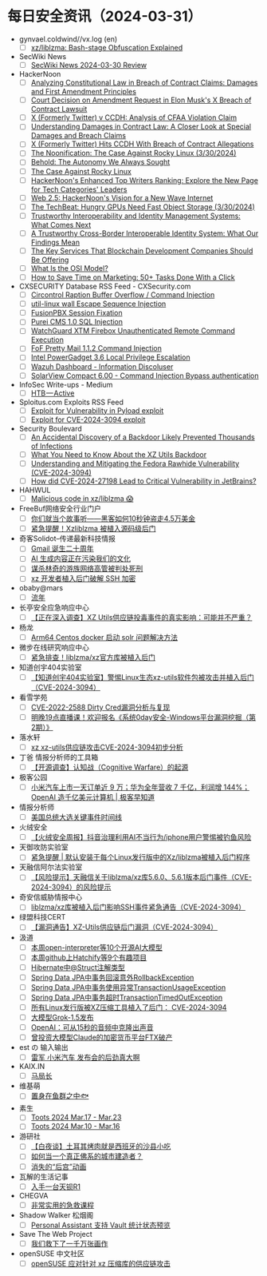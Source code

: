 # 每日安全资讯（2024-03-31）

- gynvael.coldwind//vx.log (en)
  - [ ] [xz/liblzma: Bash-stage Obfuscation Explained](https://gynvael.coldwind.pl/?id=782)
- SecWiki News
  - [ ] [SecWiki News 2024-03-30 Review](http://www.sec-wiki.com/?2024-03-30)
- HackerNoon
  - [ ] [Analyzing Constitutional Law in Breach of Contract Claims: Damages and First Amendment Principles](https://hackernoon.com/analyzing-constitutional-law-in-breach-of-contract-claims-damages-and-first-amendment-principles?source=rss)
  - [ ] [Court Decision on Amendment Request in Elon Musk's X Breach of Contract Lawsuit](https://hackernoon.com/court-decision-on-amendment-request-in-elon-musks-x-breach-of-contract-lawsuit?source=rss)
  - [ ] [X (Formerly Twitter) v CCDH: Analysis of CFAA Violation Claim](https://hackernoon.com/x-formerly-twitter-v-ccdh-analysis-of-cfaa-violation-claim?source=rss)
  - [ ] [Understanding Damages in Contract Law: A Closer Look at Special Damages and Breach Claims](https://hackernoon.com/understanding-damages-in-contract-law-a-closer-look-at-special-damages-and-breach-claims?source=rss)
  - [ ] [X (Formerly Twitter) Hits CCDH With Breach of Contract Allegations](https://hackernoon.com/x-formerly-twitter-hits-ccdh-with-breach-of-contract-allegations?source=rss)
  - [ ] [The Noonification: The Case Against Rocky Linux (3/30/2024)](https://hackernoon.com/3-30-2024-noonification?source=rss)
  - [ ] [Behold: The Autonomy We Always Sought](https://hackernoon.com/behold-the-autonomy-we-always-sought?source=rss)
  - [ ] [The Case Against Rocky Linux](https://hackernoon.com/the-case-against-rocky-linux?source=rss)
  - [ ] [HackerNoon's Enhanced Top Writers Ranking: Explore the New Page for Tech Categories' Leaders](https://hackernoon.com/hackernoons-enhanced-top-writers-ranking-explore-the-new-page-for-tech-categories-leaders?source=rss)
  - [ ] [Web 2.5: HackerNoon's Vision for a New Wave Internet](https://hackernoon.com/web-25-hackernoons-vision-for-a-new-wave-internet?source=rss)
  - [ ] [The TechBeat: Hungry GPUs Need Fast Object Storage (3/30/2024)](https://hackernoon.com/3-30-2024-techbeat?source=rss)
  - [ ] [Trustworthy Interoperability and Identity Management Systems: What Comes Next](https://hackernoon.com/trustworthy-interoperability-and-identity-management-systems-what-comes-next?source=rss)
  - [ ] [A Trustworthy Cross-Border Interoperable Identity System: What Our Findings Mean](https://hackernoon.com/a-trustworthy-cross-border-interoperable-identity-system-what-our-findings-mean?source=rss)
  - [ ] [The Key Services That Blockchain Development Companies Should Be Offering](https://hackernoon.com/the-key-services-that-blockchain-development-companies-should-be-offering?source=rss)
  - [ ] [What Is the OSI Model?](https://hackernoon.com/what-is-the-osi-model?source=rss)
  - [ ] [How to Save Time on Marketing: 50+ Tasks Done With a Click](https://hackernoon.com/how-to-save-time-on-marketing-50-tasks-done-with-a-click?source=rss)
- CXSECURITY Database RSS Feed - CXSecurity.com
  - [ ] [Circontrol Raption Buffer Overflow / Command Injection](https://cxsecurity.com/issue/WLB-2024030078)
  - [ ] [util-linux wall Escape Sequence Injection](https://cxsecurity.com/issue/WLB-2024030077)
  - [ ] [FusionPBX Session Fixation](https://cxsecurity.com/issue/WLB-2024030076)
  - [ ] [Purei CMS 1.0 SQL Injection](https://cxsecurity.com/issue/WLB-2024030075)
  - [ ] [WatchGuard XTM Firebox Unauthenticated Remote Command Execution](https://cxsecurity.com/issue/WLB-2024030074)
  - [ ] [FoF Pretty Mail 1.1.2 Command Injection](https://cxsecurity.com/issue/WLB-2024030073)
  - [ ] [Intel PowerGadget 3.6 Local Privilege Escalation](https://cxsecurity.com/issue/WLB-2024030072)
  - [ ] [Wazuh Dashboard - Information Discoluser](https://cxsecurity.com/issue/WLB-2024030071)
  - [ ] [SolarView Compact 6.00 - Command Injection Bypass authentication](https://cxsecurity.com/issue/WLB-2024030070)
- InfoSec Write-ups - Medium
  - [ ] [HTB — Active](https://infosecwriteups.com/htb-active-d9fed1c4da72?source=rss----7b722bfd1b8d---4)
- Sploitus.com Exploits RSS Feed
  - [ ] [Exploit for Vulnerability in Pyload exploit](https://sploitus.com/exploit?id=7DE3571B-5D09-5997-A10B-D71BBCA61350&utm_source=rss&utm_medium=rss)
  - [ ] [Exploit for CVE-2024-3094 exploit](https://sploitus.com/exploit?id=69940B5C-9F3B-585B-80FA-ECA2F5B92D71&utm_source=rss&utm_medium=rss)
- Security Boulevard
  - [ ] [An Accidental Discovery of a Backdoor Likely Prevented Thousands of Infections](https://securityboulevard.com/2024/03/an-accidental-discovery-of-a-backdoor-likely-prevented-thousands-of-infections/)
  - [ ] [What You Need to Know About the XZ Utils Backdoor](https://securityboulevard.com/2024/03/what-you-need-to-know-about-the-xz-utils-backdoor/)
  - [ ] [Understanding and Mitigating the Fedora Rawhide Vulnerability (CVE-2024-3094)](https://securityboulevard.com/2024/03/understanding-and-mitigating-the-fedora-rawhide-vulnerability-cve-2024-3094/)
  - [ ] [How did CVE-2024-27198 Lead to Critical Vulnerability in JetBrains?](https://securityboulevard.com/2024/03/how-did-cve-2024-27198-lead-to-critical-vulnerability-in-jetbrains/)
- HAHWUL
  - [ ] [Malicious code in xz/liblzma 😱](https://www.hahwul.com/2024/03/30/malicious-code-in-xz-liblzma/)
- FreeBuf网络安全行业门户
  - [ ] [你们就当个故事听——黑客如何10秒钟盗走4.5万美金](https://www.freebuf.com/news/396537.html)
  - [ ] [紧急提醒！Xzliblzma 被植入源码级后门](https://www.freebuf.com/articles/396531.html)
- 奇客Solidot–传递最新科技情报
  - [ ] [Gmail 诞生二十周年](https://www.solidot.org/story?sid=77740)
  - [ ] [AI 生成内容正在污染我们的文化](https://www.solidot.org/story?sid=77739)
  - [ ] [谋杀林奇的游族网络高管被判处死刑](https://www.solidot.org/story?sid=77738)
  - [ ] [xz 开发者植入后门破解 SSH 加密](https://www.solidot.org/story?sid=77737)
- obaby@mars
  - [ ] [流年](https://h4ck.org.cn/2024/03/16105)
- 长亭安全应急响应中心
  - [ ] [【正在深入调查】XZ Utils供应链投毒事件的真实影响：可能并不严重？](https://mp.weixin.qq.com/s?__biz=MzIwMDk1MjMyMg==&mid=2247492437&idx=1&sn=19151b015d21808766e877e164590aff&chksm=96f7fc38a180752eee5aa3f8aa0ec8b91e6a4919687bcefdc480512c87c4a61eeac39dbf240a&scene=58&subscene=0#rd)
- 杨龙
  - [ ] [Arm64 Centos docker 启动 solr 问题解决方法](https://www.yanglong.pro/arm64-centos-docker-%e5%90%af%e5%8a%a8-solr-%e9%97%ae%e9%a2%98%e8%a7%a3%e5%86%b3%e6%96%b9%e6%b3%95/)
- 微步在线研究响应中心
  - [ ] [紧急排查！liblzma/xz官方库被植入后门](https://mp.weixin.qq.com/s?__biz=Mzg5MTc3ODY4Mw==&mid=2247505269&idx=1&sn=e133ac4f91a50fcf0eebec1c131db280&chksm=cfcab661f8bd3f778d37f47e708a1a58d60175f44c75d1d46ddd49a69c20d2592a887744631c&scene=58&subscene=0#rd)
- 知道创宇404实验室
  - [ ] [【知道创宇404实验室】警惕Linux生态xz-utils软件包被攻击并植入后门（CVE-2024-3094）](https://mp.weixin.qq.com/s?__biz=MzAxNDY2MTQ2OQ==&mid=2650977901&idx=1&sn=d9200fcaa853656a5b7310333a4c52bc&chksm=8079f45fb70e7d497ad8e1e241b1791686dd6c9a9f9143d3a33b8d9ec1f535e6a7cf14eef2ab&scene=58&subscene=0#rd)
- 看雪学苑
  - [ ] [CVE-2022-2588 Dirty Cred漏洞分析与复现](https://mp.weixin.qq.com/s?__biz=MjM5NTc2MDYxMw==&mid=2458549352&idx=1&sn=c45c212b8db20154dbfa9edeaaebc593&chksm=b18d4ce286fac5f415b3697517f2c12d523f7c13d1d143b25d895a980a49a2e420d79e5a46f8&scene=58&subscene=0#rd)
  - [ ] [明晚19点直播课！欢迎报名《系统0day安全-Windows平台漏洞挖掘（第2期）》](https://mp.weixin.qq.com/s?__biz=MjM5NTc2MDYxMw==&mid=2458549352&idx=2&sn=4f896f0f8644a3c8984ec9ef0c04cf7b&chksm=b18d4ce286fac5f453954862bb18ba139e33d42aa6231fb393a771a6f36a125f66b5f8d2d831&scene=58&subscene=0#rd)
- 落水轩
  - [ ] [xz xz-utils供应链攻击CVE-2024-3094初步分析](https://mp.weixin.qq.com/s?__biz=MzI1MjQwMTAyOQ==&mid=2247483855&idx=1&sn=13a48a1e2c31decad06367213547f917&chksm=e9e50525de928c3339c75a7cc8471208a57fe6c0ba4ef069fa40711148b9c148ef88183e1b0e&scene=58&subscene=0#rd)
- 丁爸 情报分析师的工具箱
  - [ ] [【开源调查】认知战（Cognitive Warfare）的起源](https://mp.weixin.qq.com/s?__biz=MzI2MTE0NTE3Mw==&mid=2651142888&idx=1&sn=8c7ef09416fd0109eaa9105b2bab8783&chksm=f1af4dd2c6d8c4c4f2bfb8c8c922db2fcf28b846d7a9d81a2f44b4099b84367427a94c6627d8&scene=58&subscene=0#rd)
- 极客公园
  - [ ] [小米汽车上市一天订单近 9 万；华为全年营收 7 千亿，利润增 144%；OpenAI 造千亿美元计算机 | 极客早知道](https://mp.weixin.qq.com/s?__biz=MTMwNDMwODQ0MQ==&mid=2653037809&idx=1&sn=b7de8557cc4ed205ed9b9ea0eb8ffcdf&chksm=7e5759474920d051973513dbbd3a5e169bcac9a5a77958aef05c1c8b9782446e992d770b4cf0&scene=58&subscene=0#rd)
- 情报分析师
  - [ ] [美国总统大选关键事件时间线](https://mp.weixin.qq.com/s?__biz=MzA3Mjc1MTkwOA==&mid=2650547548&idx=1&sn=5734afd24bf4c1b2f57f563e8ae90466&chksm=87110b17b0668201f5d5f91df0a590a2434eba2e12ca32b9ab6c0b69c546b969d5d373594c66&scene=58&subscene=0#rd)
- 火绒安全
  - [ ] [【火绒安全周报】抖音治理利用AI不当行为/iphone用户警惕被钓鱼风险](https://mp.weixin.qq.com/s?__biz=MzI3NjYzMDM1Mg==&mid=2247518069&idx=1&sn=2584aad344bc2d6f8e183c125da04bcd&chksm=eb70594adc07d05c448d9789b22f7bf3e749ec98528515dffd05f46d8d3c08a4acddd0183899&scene=58&subscene=0#rd)
- 天御攻防实验室
  - [ ] [紧急提醒 | 默认安装于每个Linux发行版中的Xz/liblzma被植入后门程序](https://mp.weixin.qq.com/s?__biz=MzU0MzgyMzM2Nw==&mid=2247485499&idx=1&sn=39c6a0ce96a53a4f3f3ba6d4da239417&chksm=fb04cb53cc734245239ec5fddc4d989b4be715951ae259a6337fd94a51021ebb45550a6131d9&scene=58&subscene=0#rd)
- 天融信阿尔法实验室
  - [ ] [【风险提示】天融信关于liblzma/xz库5.6.0、5.6.1版本后门事件（CVE-2024-3094）的风险提示](https://mp.weixin.qq.com/s?__biz=Mzg3MDAzMDQxNw==&mid=2247496594&idx=1&sn=e09266aaa54a6ad0e8188a288084ef7f&chksm=ce96beacf9e137ba3f5cf5b3fe2c25d938f100aeb6d1fef231b0e044081c3c86649e0b627e96&scene=58&subscene=0#rd)
- 奇安信威胁情报中心
  - [ ] [liblzma/xz库被植入后门影响SSH事件紧急通告（CVE-2024-3094）](https://mp.weixin.qq.com/s?__biz=MzI2MDc2MDA4OA==&mid=2247510108&idx=1&sn=726338571c7d1bb396f47d07fa83e2d1&chksm=ea665f2bdd11d63d5db5c710e5e19d0949065f144ca783d25061761f7816e68dd906b871994c&scene=58&subscene=0#rd)
- 绿盟科技CERT
  - [ ] [【漏洞通告】XZ-Utils供应链后门漏洞（CVE-2024-3094）](https://mp.weixin.qq.com/s?__biz=Mzk0MjE3ODkxNg==&mid=2247488647&idx=1&sn=f2a10f535769b3453789cbc2bf07b706&chksm=c2c6438cf5b1ca9a11cfb8620d56b5b18b415c735e07c7a48397869514a26d27242f3b4849dd&scene=58&subscene=0#rd)
- 汲道
  - [ ] [本周open-interpreter等10个开源AI大模型](https://www.jdon.com/73176.html)
  - [ ] [本周github上Hatchify等9个有趣项目](https://www.jdon.com/73175.html)
  - [ ] [Hibernate中@Struct注解类型](https://www.jdon.com/73174.html)
  - [ ] [Spring Data JPA中事务回滚意外RollbackException](https://www.jdon.com/73173.html)
  - [ ] [Spring Data JPA中事务使用异常TransactionUsageException](https://www.jdon.com/73172.html)
  - [ ] [Spring Data JPA中事务超时TransactionTimedOutException](https://www.jdon.com/73171.html)
  - [ ] [所有Linux发行版被XZ压缩工具植入了后门： CVE-2024-3094](https://www.jdon.com/73156.html)
  - [ ] [大模型Grok-1.5发布](https://www.jdon.com/73144.html)
  - [ ] [OpenAI：可从15秒的音频中克隆出声音](https://www.jdon.com/73143.html)
  - [ ] [曾投资大模型Claude的加密货币平台FTX破产](https://www.jdon.com/73142.html)
- est の 输入输出
  - [ ] [雷军 小米汽车 发布会的后劲真大啊](https://blog.est.im/2024/stderr-06)
- KAIX.IN
  - [ ] [马局长](https://kaix.in/2024/0330-director-ma/)
- 维基萌
  - [ ] [置身在鱼群之中🐟](https://www.wikimoe.com/post/vnmbfkka)
- 素生
  - [ ] [Toots 2024 Mar.17 - Mar.23](http://z.arlmy.me/posts/MastodonArchives/2024/MastodonTootsArchives_20240323/)
  - [ ] [Toots 2024 Mar.10 - Mar.16](http://z.arlmy.me/posts/MastodonArchives/2024/MastodonTootsArchives_20240316/)
- 游研社
  - [ ] [【白夜谈】土耳其烤肉就是西班牙的沙县小吃](https://www.yystv.cn/p/11625)
  - [ ] [如何当一个真正佛系的城市建造者？](https://www.yystv.cn/p/11624)
  - [ ] [消失的“后宫”动画](https://www.yystv.cn/p/11623)
- 瓦解的生活记事
  - [ ] [入手一台天钡R1](https://hin.cool/posts/tianbei.html)
- CHEGVA
  - [ ] [非常实用的急救课程](https://chegva.com/5997.html)
- Shadow Walker 松烟阁
  - [ ] [Personal Assistant 支持 Vault 统计状态预览](https://www.edony.ink/personal-assistant-feature-to-display-statistics/)
- Save The Web Project
  - [ ] [我们救下了一千万张画作](https://blog.save-web.org/blog/2024/03/31/we-saved-10-million-huabar-paintings/)
- openSUSE 中文社区
  - [ ] [openSUSE 应对针对 xz 压缩库的供应链攻击](/%E6%9B%B4%E6%96%B0%E9%80%9A%E5%91%8A/2024/03/30/xz.html)
